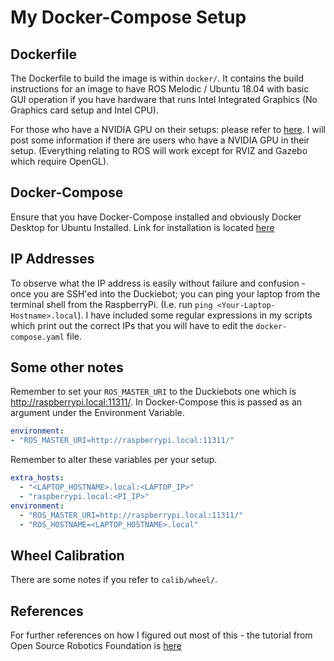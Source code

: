 # My Docker-Compose Setup

## Dockerfile
The Dockerfile to build the image is within `docker/`. It contains the build instructions for an image to have ROS Melodic / Ubuntu 18.04 with basic GUI operation if you have hardware that runs Intel Integrated Graphics (No Graphics card setup and Intel CPU).

For those who have a NVIDIA GPU on their setups: please refer to [here](http://wiki.ros.org/es/docker/Tutorials/Hardware%20Acceleration). I will post some information if there are users who have a NVIDIA GPU in their setup. (Everything relating to ROS will work except for RVIZ and Gazebo which require OpenGL).

## Docker-Compose
Ensure that you have Docker-Compose installed and obviously Docker Desktop for Ubuntu Installed. Link for installation is located [here](https://docs.docker.com/compose/install/)

## IP Addresses
To observe what the IP address is easily without failure and confusion - once you are SSH'ed into the Duckiebot; you can ping your laptop from the terminal shell from the RaspberryPi. (I.e. run `ping <Your-Laptop-Hostname>.local`). I have included some regular expressions in my scripts which print out the correct IPs that you will have to edit the `docker-compose.yaml` file.

## Some other notes
Remember to set your `ROS_MASTER_URI` to the Duckiebots one which is http://raspberrypi.local:11311/. In Docker-Compose this is passed as an argument under the Environment Variable.

```yaml
environment:
- "ROS_MASTER_URI=http://raspberrypi.local:11311/"
```

Remember to alter these variables per your setup.
```yaml
extra_hosts:
  - "<LAPTOP_HOSTNAME>.local:<LAPTOP_IP>"
  - "raspberrypi.local:<PI_IP>"
environment:
  - "ROS_MASTER_URI=http://raspberrypi.local:11311/"
  - "ROS_HOSTNAME=<LAPTOP_HOSTNAME>.local"
```

## Wheel Calibration
There are some notes if you refer to `calib/wheel/`.

## References
For further references on how I figured out most of this - the tutorial from Open Source Robotics Foundation is [here](http://wiki.ros.org/es/docker)
